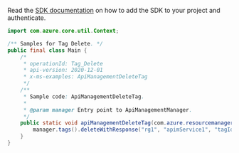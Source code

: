 Read the [SDK documentation](https://github.com/Azure/azure-sdk-for-java/blob/azure-resourcemanager-apimanagement_1.0.0-beta.2/sdk/apimanagement/azure-resourcemanager-apimanagement/README.md) on how to add the SDK to your project and authenticate.

```java
import com.azure.core.util.Context;

/** Samples for Tag Delete. */
public final class Main {
    /*
     * operationId: Tag_Delete
     * api-version: 2020-12-01
     * x-ms-examples: ApiManagementDeleteTag
     */
    /**
     * Sample code: ApiManagementDeleteTag.
     *
     * @param manager Entry point to ApiManagementManager.
     */
    public static void apiManagementDeleteTag(com.azure.resourcemanager.apimanagement.ApiManagementManager manager) {
        manager.tags().deleteWithResponse("rg1", "apimService1", "tagId1", "*", Context.NONE);
    }
}
```
